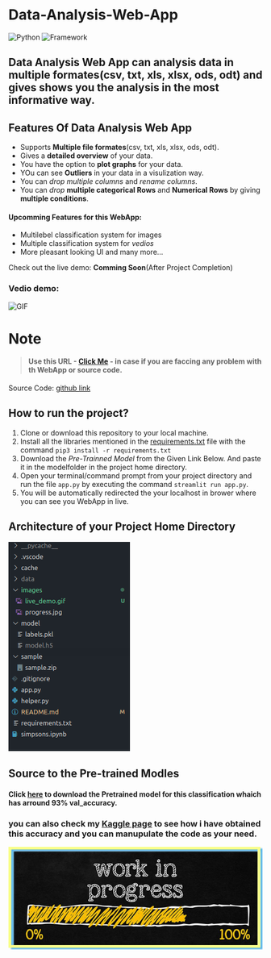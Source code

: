 # Data-Analysis-Web-App

![Python](https://img.shields.io/badge/Python-3.8-blueviolet)
![Framework](https://img.shields.io/badge/Framework-sreamlit-red)


## **Data Analysis Web App** can analysis data in multiple formates(csv, txt, xls, xlsx, ods, odt) and gives shows you the analysis in the most informative way. 


## Features Of Data Analysis Web App
- Supports **Multiple file formates**(csv, txt, xls, xlsx, ods, odt).
- Gives a **detailed overview** of your data.
- You have the option to **plot graphs** for your data.
- YOu can see **Outliers** in your data in a visulization way.
- You can *drop* *multiple columns* and *rename columns*.
- You can *drop* **multiple categorical Rows** and **Numerical Rows** by giving **multiple conditions**.

#### Upcomming Features for this WebApp:
- Multilebel classification system for images 
- Multiple classification system for *vedios*
- More pleasant looking UI and many more... 


Check out the live demo: **Comming Soon**(After Project Completion)

### Vedio demo:
<p><img  alt="GIF" src="https://github.com/everydaycodings/Simpsons-Character-Image-Recognition/blob/master/images/live_demo.gif" width="800" height="450" /></p>

# Note

> #### Use this URL - [Click Me](https://github.com/everydaycodings/Simpsons-Character-Image-Recognition/issues/new) - in case if you are faccing any problem with th WebApp or source code.



Source Code: [github link](https://github.com/everydaycodings/Simpsons-Character-Image-Recognition)


## How to run the project?

1. Clone or download this repository to your local machine.
2. Install all the libraries mentioned in the [requirements.txt](https://github.com/everydaycodings/Simpsons-Character-Image-Recognition/blob/master/requirements.txt) file with the command `pip3 install -r requirements.txt`
3. Download the *Pre-Trainned Model* from the Given Link Below. And paste it in the modelfolder in the project home directory.
4. Open your terminal/command prompt from your project directory and run the file `app.py` by executing the command `streamlit run app.py`.
5. You will be automatically redirected the your localhost in brower where you can see you WebApp in live.

## Architecture of your Project Home Directory

![IMG-folder_directory](https://github.com/everydaycodings/Simpsons-Character-Image-Recognition/blob/master/images/folder_directory.png)

## Source to the Pre-trained Modles
#### Click [here](https://mega.nz/folder/4aI10KQa#idFs-G7riCJXqf2Ee8lVZA) to download the Pretrained model for this classification whaich has arround 93% val_accuracy.
### you can also check my [Kaggle page](https://www.kaggle.com/everydaycodings/simpsons-image-classification-cnn-val-acc-93) to see how i have obtained this accuracy and you can manupulate the code as your need.

![](https://github.com/everydaycodings/Simpsons-Character-Image-Recognition/blob/master/images/progress.jpg)

